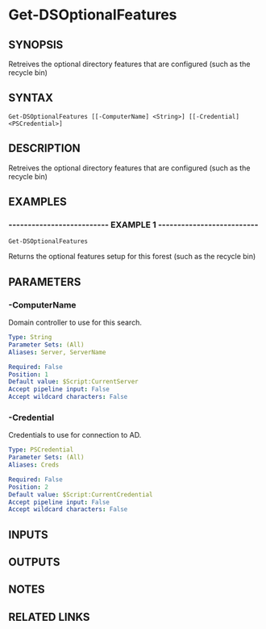 ﻿---
external help file: PSAD-help.xml
online version: 
schema: 2.0.0
---

# Get-DSOptionalFeatures

## SYNOPSIS
Retreives the optional directory features that are configured (such as the recycle bin)

## SYNTAX

```
Get-DSOptionalFeatures [[-ComputerName] <String>] [[-Credential] <PSCredential>]
```

## DESCRIPTION
Retreives the optional directory features that are configured (such as the recycle bin)

## EXAMPLES

### -------------------------- EXAMPLE 1 --------------------------
```
Get-DSOptionalFeatures
```

Returns the optional features setup for this forest (such as the recycle bin)

## PARAMETERS

### -ComputerName
Domain controller to use for this search.

```yaml
Type: String
Parameter Sets: (All)
Aliases: Server, ServerName

Required: False
Position: 1
Default value: $Script:CurrentServer
Accept pipeline input: False
Accept wildcard characters: False
```

### -Credential
Credentials to use for connection to AD.

```yaml
Type: PSCredential
Parameter Sets: (All)
Aliases: Creds

Required: False
Position: 2
Default value: $Script:CurrentCredential
Accept pipeline input: False
Accept wildcard characters: False
```

## INPUTS

## OUTPUTS

## NOTES

## RELATED LINKS

